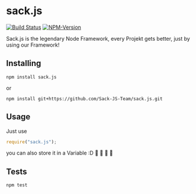 # sack.js
[![Build Status](https://travis-ci.org/Sack-JS-Team/sack.js.svg?branch=master)](https://travis-ci.org/Sack-JS-Team/sack.js) [![NPM-Version](https://img.shields.io/npm/v/sack.js.svg)](https://npmjs.org/package/sack.js)

Sack.js is the legendary Node Framework, every Projekt gets better, just by using our Framework!

## Installing
```shell
npm install sack.js
```
or
```shell
npm install git+https://github.com/Sack-JS-Team/sack.js.git
```
## Usage
Just use 
```javascript 
require("sack.js");
```
you can also store it in a Variable :D :unicorn: :tada: :tada: :unicorn:

## Tests
```shell
npm test
```
